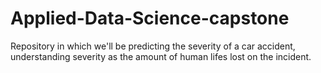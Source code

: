 # Applied-Data-Science-capstone
Repository in which we'll be predicting the severity of a car accident, understanding severity as the amount of human lifes lost on the incident.

